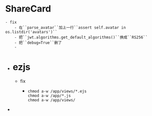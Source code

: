 # ShareCard
	- fix
		- 在``parse_avatar``加上一行``assert self.avatar in os.listdir('avatars')``
		- 把``jwt.algorithms.get_default_algorithms()``换成``RS256``
		- 把``debug=True``删了
		-
- # ezjs
	- fix
		- ```shell
		  chmod a-w /app/views/*.ejs
		  chmod a-w /app/*.js
		  chmod a-w /app/views/
		  ```
-